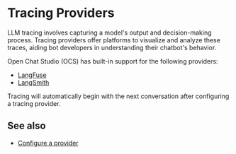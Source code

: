 # Tracing Providers

LLM tracing involves capturing a model's output and decision-making process. Tracing providers offer platforms to visualize and analyze these traces, aiding bot developers in understanding their chatbot's behavior.

Open Chat Studio (OCS) has built-in support for the following providers:

- [LangFuse][langfuse]
- [LangSmith][langsmith]


Tracing will automatically begin with the next conversation after configuring a tracing provider.

## See also
- [Configure a provider](../how-to/configure_providers.md)


[langfuse]: https://langfuse.com/docs
[langsmith]: https://www.langchain.com/langsmith
